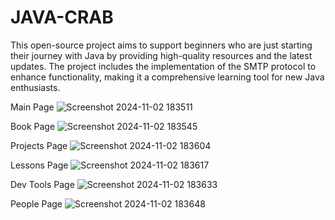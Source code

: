 # JAVA-CRAB
This open-source project aims to support beginners who are just starting their journey with Java by providing high-quality resources and the latest updates. The project includes the implementation of the SMTP protocol to enhance functionality, making it a comprehensive learning tool for new Java enthusiasts.


Main Page
![Screenshot 2024-11-02 183511](https://github.com/user-attachments/assets/e822893e-74f3-4adc-807e-c9a2947a2ce5)


Book Page
![Screenshot 2024-11-02 183545](https://github.com/user-attachments/assets/f5d570ab-87a5-41e0-8917-506b497d1d43)


Projects Page
![Screenshot 2024-11-02 183604](https://github.com/user-attachments/assets/0e99f39a-bb17-4638-a6f8-701dd922fe21)


Lessons Page
![Screenshot 2024-11-02 183617](https://github.com/user-attachments/assets/b0e94151-0665-46f9-9cb2-51686f39a15d)


Dev Tools Page
![Screenshot 2024-11-02 183633](https://github.com/user-attachments/assets/d3eda569-b648-4a45-a7fa-44c416e8dca6)


People Page
![Screenshot 2024-11-02 183648](https://github.com/user-attachments/assets/d354a570-b35f-47f2-bfe9-f966e10e484e)
